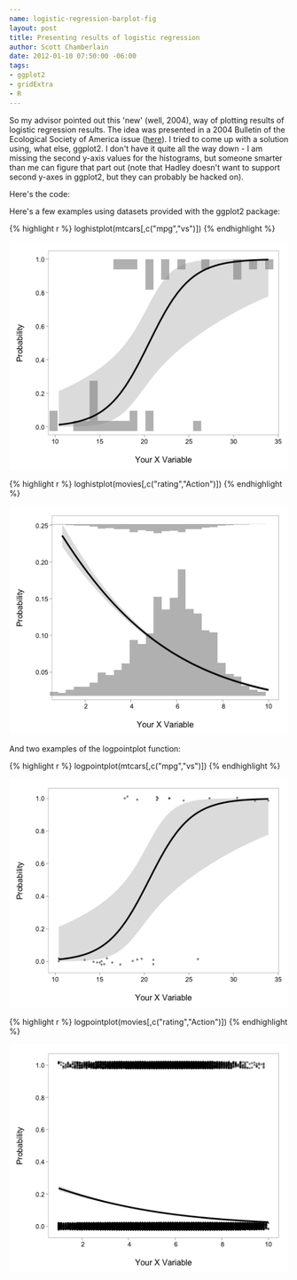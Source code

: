 ```yaml
--- 
name: logistic-regression-barplot-fig
layout: post
title: Presenting results of logistic regression
author: Scott Chamberlain
date: 2012-01-10 07:50:00 -06:00
tags: 
- ggplot2
- gridExtra
- R
---
```


So my advisor pointed out this 'new' (well, 2004), way of plotting results of logistic regression results.  The idea was presented in a 2004 Bulletin of the Ecological Society of America issue ([here][]).  I tried to come up with a  solution using, what else, ggplot2.  I don't have it quite all the way down - I am missing the second y-axis values for the histograms, but someone smarter than me can figure that part out (note that Hadley doesn't want to support second y-axes in ggplot2, but they can probably be hacked on). 

Here's the code:
<script src="https://gist.github.com/1589136.js?file=loghistplot.R"></script>


Here's a few examples using datasets provided with the ggplot2 package:

{% highlight r %}
loghistplot(mtcars[,c("mpg","vs")])
{% endhighlight %}

![mtcars plot](/public/img/mtcarsplot.png)


{% highlight r %}
loghistplot(movies[,c("rating","Action")])
{% endhighlight %}

![movies plot](/public/img/moviesplot.png)


And two examples of the logpointplot function:

{% highlight r %}
logpointplot(mtcars[,c("mpg","vs")])
{% endhighlight %}

![mtcars point plot](/public/img/logpointplot1.png)


{% highlight r %}
logpointplot(movies[,c("rating","Action")])
{% endhighlight %}

![movies point plot](/public/img/logpointplot2.png)


[here]: http://esapubs.org/bulletin/backissues/085-3/bulletinjuly2004_2column.htm#tools1
